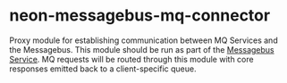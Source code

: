 # neon-messagebus-mq-connector
Proxy module for establishing communication between MQ Services and the Messagebus.
This module should be run as part of the [Messagebus Service](https://github.com/NeonGeckoCom/neon_messagebus).
MQ requests will be routed through this module with core responses emitted back to a client-specific queue.
